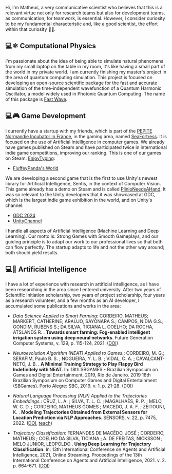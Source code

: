 
Hi, I'm Matheus, a very communicative scientist who believes that this is a relevant virtue not only for research teams but also for development teams, as communication, for teamwork, is essential. However, I consider curiosity to be my fundamental characteristic and, like a good scientist, the effort within that curiosity 🔭🌱.

💻⚛️ Computational Physics
---

I'm passionate about the idea of ​​being able to simulate natural phenomena from my small laptop on the table in my room, it's like having a small part of the world in my private world. I am currently finishing my master's project in the area of ​​quantum computing simulation. This project is focused on developing an open-source scientific package for the fast and accurate simulation of the time-independent wavefunction of a Quantum Harmonic Oscillator, a model widely used in Photonic Quantum Computing. The name of this package is [Fast Wave](https://pypi.org/project/fast-wave/).

💻🎮 Game Development
---

I currently have a startup with my friends, which is part of the [PEPITE Normandie Incubator in France](https://www.linkedin.com/company/pepite-normandie/posts/?feedView=all), in the gaming area, named [SeaFortress](https://beacons.ai/seafortress/home). It is focused on the use of Artificial Intelligence in computer games. We already have games published on Steam and have participated twice in international indie game competitions, improving our ranking. This is one of our games on Steam: [EnjoyTyping](https://store.steampowered.com/agecheck/app/1956410/):

- [FluffeyPanda's World](https://www.youtube.com/watch?v=odeQ9Qs_zio&t=14s)

We are developing a second game that is the first to use Unity's newest library for Artificial Intelligence, Sentis, in the context of Computer Vision. This game already has a demo on Steam and is called [PlinioNeedsAHand](https://store.steampowered.com/app/2671760/Plinio_Needs_a_Hand/). It was so relevant to the Unity developers that it was showcased at GDC, which is the largest indie game exhibition in the world, and on Unity's channel:

- [GDC 2024](https://www.linkedin.com/feed/update/urn:li:activity:7176392039217934336/?updateEntityUrn=urn%3Ali%3Afs_feedUpdate%3A%28V2%2Curn%3Ali%3Aactivity%3A7176392039217934336%29)
- [UnityChannel](https://www.youtube.com/watch?v=7uU_TxSyINI&t=787s)
  
I handle all aspects of Artificial Intelligence (Machine Learning and Deep Learning). Our motto is: Strong Games with Smooth Gameplays, and our guiding principle is to adapt our work to our professional lives so that both can flow perfectly. The startup adapts to life and not the other way around; both should yield results.

💻🧠 Artificial Intelligence
---

I have a lot of experience with research in artificial intelligence, as I have been researching in the area since I entered university. After two years of Scientific Initiation scholarship, two years of project scholarship, four years as a research volunteer, and a few months as an AI developer, I accumulated some publications and works in the area:

- *Data Science Applied to Smart Farming*: CORDEIRO, MATHEUS; MARKERT, CATHERINE; ARAÚJO, SAYONARA S.; CAMPOS, NÍDIA G.S.; GONDIM, RUBENS S.; DA SILVA, TICIANA L. COELHO; DA ROCHA, ATSLANDS R. . **Towards smart farming: Fog-enabled intelligent irrigation system using deep neural networks**. Future Generation Computer Systems, v. 129, p. 115-124, 2021. ([DOI](https://www.sciencedirect.com/science/article/abs/pii/S0167739X21004428?via%3Dihub))

- *Neuroevolution Algorithm (NEAT) Applied to Games.*: CORDEIRO, M. G.; SERAFIM, Paulo B. S. ; NOGUEIRA, Y. L. B. ; VIDAL, C. A. ; CAVALCANT- NETO, J. B. . **A Minimal Training Strategy to Play Flappy Bird Indefinitely with NEAT**. In: 18th SBGAMES - Brazilian Symposium on Games and Digital Entertainment, 2019, Rio de Janeiro. 2019 18th Brazilian Symposium on Computer Games and Digital Entertainment (SBGames). Porto Alegre: SBC, 2019. v. 1. p. 21-28. ([DOI](https://www.sbgames.org/sbgames2019/files/papers/ComputacaoFull/198468.pdf))

- *Natural Language Processing (NLP) Applied to the Trajectories Embeddings.*: CRUZ, L. A. ; SILVA, T. L. C. ; MAGALHAES, R. P. ; MELO, W. C. D. ; CORDEIRO, MATHEUS GOMES ; MACEDO, J. A. F. ; ZEITOUNI, K. . **Modeling Trajectories Obtained from External Sensors for Location Prediction via NLP Approaches**. SENSORS, v. 22, p. 7475, 2022. ([DOI](https://www.mdpi.com/1424-8220/22/19/7475), [teach](https://github.com/InsightLab/teach))

- *Trajectory Classification*: FERNANDES DE MACÊDO, JOSÉ ; CORDEIRO, MATHEUS ; COELHO DA SILVA, TICIANA ; A. DE FREITAS, NICKSSON ; MELO JUNIOR, LEOPOLDO . **Using Deep Learning for Trajectory Classification**. In: 13th International Conference on Agents and Artificial Intelligence, 2021, Online Streaming. Proceedings of the 13th International Conference on Agents and Artificial Intelligence, 2021. v. 2. p. 664-671. ([DOI](https://www.scitepress.org/Link.aspx?doi=10.5220/0010227906640671))

